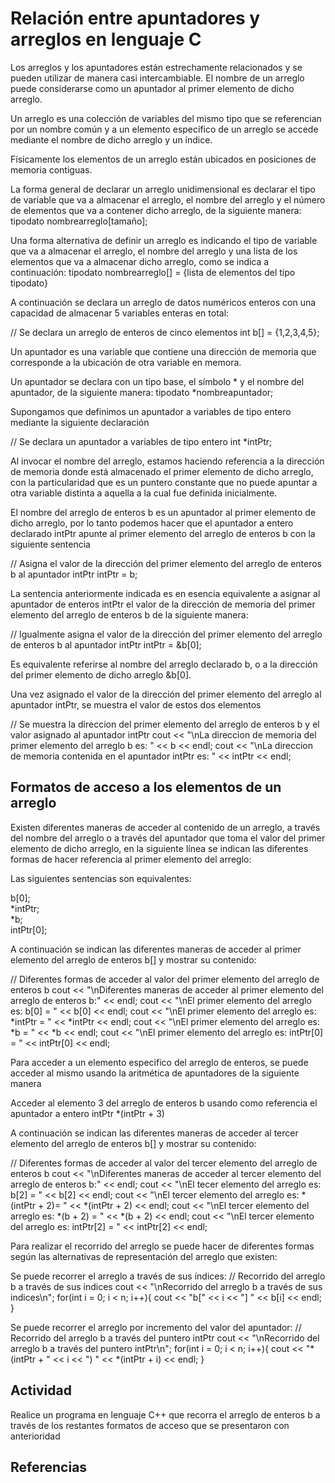 # Relación entre apuntadores y arreglos en lenguaje C

Los arreglos y los apuntadores están estrechamente relacionados y se pueden utilizar de manera casi intercambiable. El nombre de un arreglo puede considerarse como un apuntador al primer elemento de dicho arreglo. 

Un arreglo es una colección de variables del mismo tipo que se referencian por un nombre común y a un elemento específico de un arreglo se accede mediante el nombre de dicho arreglo y un índice.

Físicamente los elementos de un arreglo están ubicados en posiciones de memoria contiguas.

La forma general de declarar un arreglo unidimensional  es declarar el tipo de variable que va a almacenar el arreglo, el nombre del arreglo y el número de elementos que va a contener dicho arreglo, de la siguiente manera:
tipodato nombrearreglo[tamaño];

Una forma alternativa de definir un arreglo es indicando el tipo de variable que va a almacenar el arreglo, el nombre del arreglo y una lista de los elementos que va a almacenar dicho arreglo, como se indica a continuación:
tipodato nombrearreglo[] = {lista de elementos del tipo tipodato}

A continuación se declara un arreglo de datos numéricos enteros con una capacidad de almacenar 5 variables enteras en total:

// Se declara un arreglo de enteros de cinco elementos
int b[] = {1,2,3,4,5};

Un apuntador es una variable que contiene una dirección de memoria que corresponde a la ubicación de otra variable en memora.

Un apuntador se declara con un tipo base, el símbolo * y el nombre del apuntador, de la siguiente manera:
tipodato *nombreapuntador;

Supongamos que definimos un apuntador a variables de tipo entero mediante  la siguiente declaración

// Se declara un apuntador a variables de tipo entero
int *intPtr;

Al invocar el nombre del arreglo, estamos haciendo referencia a la dirección de memoria donde está almacenado el primer elemento de dicho arreglo, con la particularidad que es un puntero constante que no puede apuntar a otra variable distinta a aquella a la cual fue definida inicialmente.

El nombre del arreglo de enteros b es un apuntador al primer elemento de dicho arreglo, por lo tanto podemos hacer que el apuntador a entero declarado intPtr apunte al primer elemento del arreglo de enteros b con la siguiente sentencia

// Asigna el valor de la dirección del primer elemento del arreglo de enteros b al apuntador intPtr
intPtr = b;

La sentencia anteriormente indicada es en esencia equivalente a asignar al apuntador de enteros intPtr el valor de la dirección de memoria del primer elemento del arreglo de enteros b de la siguiente manera:

// Igualmente asigna el valor de la dirección del primer elemento del arreglo de enteros b al apuntador intPtr
intPtr = &b[0];

Es  equivalente referirse al nombre del arreglo declarado b, o a la dirección del  primer elemento de dicho arreglo &b[0].

Una vez asignado el valor de la dirección del primer elemento del arreglo al apuntador intPtr, se muestra el valor de estos dos elementos

// Se muestra la direccion del primer elemento del arreglo de enteros b y el valor asignado al apuntador intPtr
cout << "\nLa direccion de memoria del primer elemento del arreglo b es: " << b << endl;
cout << "\nLa direccion de memoria contenida en el apuntador intPtr es:  " << intPtr << endl;

## Formatos de acceso a los elementos de un arreglo

Existen diferentes maneras de acceder al contenido de un arreglo, a través del nombre del arreglo o a través del apuntador que toma el valor del primer elemento de dicho arreglo, en la siguiente línea se indican las diferentes formas de hacer referencia al primer elemento del arreglo:

Las siguientes sentencias son equivalentes:

b[0];  
*intPtr;  
*b;  
intPtr[0];  

A continuación se indican las diferentes maneras de acceder al primer elemento del arreglo de enteros b[] y mostrar su contenido:

// Diferentes formas de acceder al valor del primer elemento del arreglo de enteros b
cout << "\nDiferentes maneras de acceder al primer elemento del arreglo de enteros b:" << endl;
cout << "\nEl primer elemento del arreglo es: b[0] =      " << b[0] << endl;
cout << "\nEl primer elemento del arreglo es: *intPtr =   " << *intPtr << endl;
cout << "\nEl primer elemento del arreglo es: *b =        " << *b << endl;
cout << "\nEl primer elemento del arreglo es: intPtr[0] = " << intPtr[0] << endl;

Para acceder a un elemento especifico del arreglo de enteros, se puede acceder al mismo usando la aritmética de apuntadores de la siguiente manera

Acceder al elemento 3 del arreglo de enteros b usando como referencia el apuntador a entero intPtr
*(intPtr + 3)

A continuación se indican las diferentes maneras de acceder al tercer elemento del arreglo de enteros b[] y mostrar su contenido:

// Diferentes formas de acceder al valor del tercer elemento del arreglo de enteros b
cout << "\nDiferentes maneras de acceder al tercer elemento del arreglo de enteros b:" << endl;
cout << "\nEl tecer elemento del arreglo es: b[2] =          " << b[2] << endl;
cout << "\nEl tercer elemento del arreglo es: *(intPtr + 2)= " << *(intPtr + 2) << endl;
cout << "\nEl tercer elemento del arreglo es: *(b + 2) =     " << *(b + 2) << endl;
cout << "\nEl tercer elemento del arreglo es: intPtr[2] =    " << intPtr[2] << endl;

Para realizar el recorrido del arreglo se puede hacer de diferentes formas según las alternativas de representación del arreglo que existen:

Se puede recorrer el arreglo a través de sus índices:
// Recorrido del arreglo b a través de sus indices
cout << "\nRecorrido del arreglo b a través de sus indices\n";
for(int i = 0; i < n; i++){
	cout << "b[" << i << "] " << b[i] << endl;
}

Se puede recorrer el arreglo por incremento del valor del apuntador:
// Recorrido del arreglo b a través del puntero intPtr
cout << "\nRecorrido del arreglo b a través del puntero intPtr\n";
for(int i = 0; i < n; i++){
	cout << "*(intPtr + " << i << ") " << *(intPtr + i) << endl;
}

## Actividad 
Realice un programa en lenguaje C++ que recorra el arreglo de enteros b a través de los restantes formatos de acceso que se presentaron con anterioridad

## Referencias
